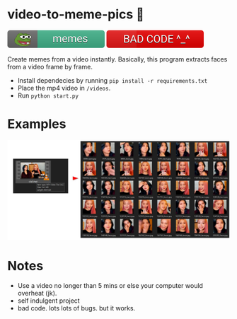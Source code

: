 # video-to-meme-pics 🤡
<span>
<img src="badge1.svg"/> 
<img src="badge2.svg"/> 
</span>

Create memes from a video instantly. Basically, this program extracts faces from a video frame by frame.

- Install dependecies by running `pip install -r requirements.txt`
- Place the mp4 video in `/videos`. 
- Run `python start.py`

# Examples
<img src="example1.jpg"/>

# Notes
- Use a video no longer than 5 mins or else your computer would overheat (jk).
- self indulgent project
- bad code. lots lots of bugs. but it works.